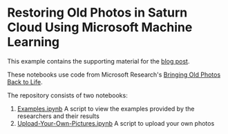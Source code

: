 # Restoring Old Photos in Saturn Cloud Using Microsoft Machine Learning

This example contains the supporting material for the [blog post](https://saturncloud.io/blog/bringing-old-photos-back-to-life/).

These notebooks use code from Microsoft Research's [Bringing Old Photos Back to Life](https://github.com/microsoft/Bringing-Old-Photos-Back-to-Life). 

The repository consists of two notebooks:

1. [Examples.ipynb](Examples.ipynb) A script to view the examples provided by the researchers and their results
2. [Upload-Your-Own-Pictures.ipynb](Upload-Your-Own-Pictures.ipynb) A script to upload your own photos

